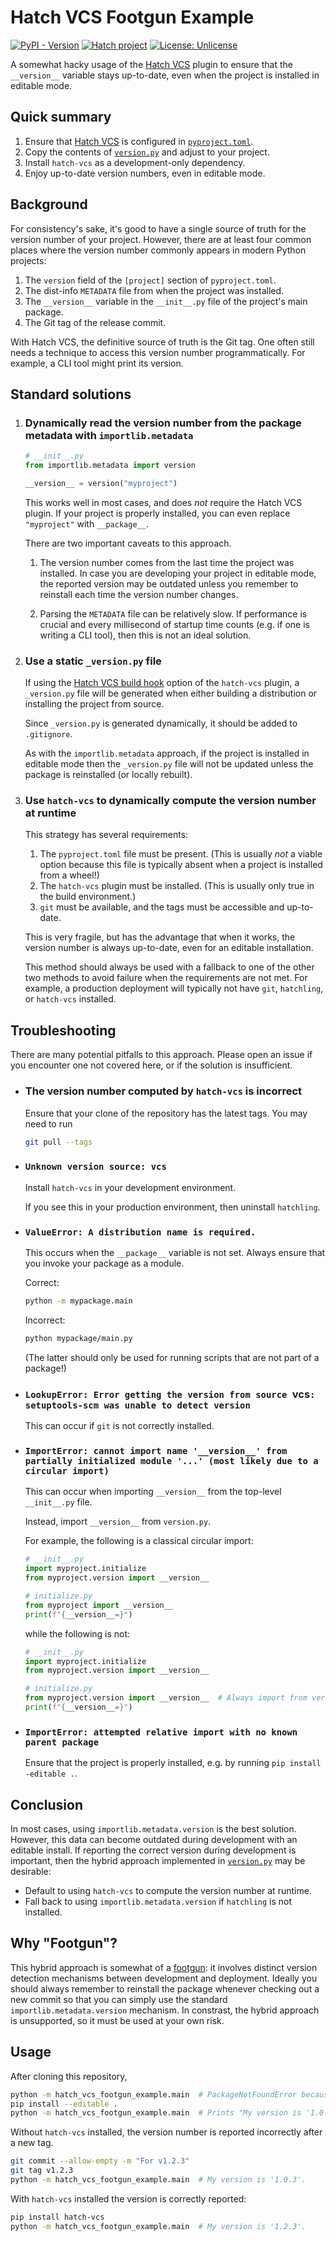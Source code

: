 # Hatch VCS Footgun Example

[![PyPI - Version](https://img.shields.io/pypi/v/hatch-vcs-footgun-example.svg)](https://pypi.org/project/hatch-vcs-footgun-example)
[![Hatch project](https://img.shields.io/badge/%F0%9F%A5%9A-Hatch-4051b5.svg)](https://github.com/pypa/hatch)
[![License: Unlicense](https://img.shields.io/github/license/maresb/hatch-vcs-footgun-example)](LICENSE)

A somewhat hacky usage of the [Hatch VCS](https://github.com/ofek/hatch-vcs) plugin to ensure that the `__version__` variable stays up-to-date, even when the project is installed in editable mode.

## Quick summary

1. Ensure that [Hatch VCS](https://pypi.org/project/hatch-vcs/) is configured in [`pyproject.toml`](pyproject.toml).
1. Copy the contents of [`version.py`](hatch_vcs_footgun_example/version.py) and adjust to your project.
1. Install `hatch-vcs` as a development-only dependency.
1. Enjoy up-to-date version numbers, even in editable mode.

## Background

For consistency's sake, it's good to have a single source of truth for the version number of your project. However, there are at least four common places where the version number commonly appears in modern Python projects:

1. The `version` field of the `[project]` section of `pyproject.toml`.
1. The dist-info `METADATA` file from when the project was installed.
1. The `__version__` variable in the `__init__.py` file of the project's main package.
1. The Git tag of the release commit.

With Hatch VCS, the definitive source of truth is the Git tag. One often still needs a technique to access this version number programmatically. For example, a CLI tool might print its version.

## Standard solutions

1. ### Dynamically read the version number from the package metadata with `importlib.metadata`

   ```python
   # __init__.py
   from importlib.metadata import version

   __version__ = version("myproject")
   ```

   This works well in most cases, and does *not* require the Hatch VCS plugin. If your project is properly installed, you can even replace `"myproject"` with `__package__`.

   There are two important caveats to this approach.

   1. The version number comes from the last time the project was installed. In case you are developing your project in editable mode, the reported version may be outdated unless you remember to reinstall each time the version number changes.

   2. Parsing the `METADATA` file can be relatively slow. If performance is crucial and every millisecond of startup time counts (e.g. if one is writing a CLI tool), then this is not an ideal solution.

1. ### Use a static `_version.py` file

   If using the [Hatch VCS build hook](https://github.com/ofek/hatch-vcs#build-hook) option of the `hatch-vcs` plugin, a `_version.py` file will be generated when either building a distribution or installing the project from source.

   Since `_version.py` is generated dynamically, it should be added to `.gitignore`.

   As with the `importlib.metadata` approach, if the project is installed in editable mode then the `_version.py` file will not be updated unless the package is reinstalled (or locally rebuilt).

1. ### Use `hatch-vcs` to dynamically compute the version number at runtime

   This strategy has several requirements:

   1. The `pyproject.toml` file must be present. (This is usually _not_ a viable option because this file is typically absent when a project is installed from a wheel!)
   2. The `hatch-vcs` plugin must be installed. (This is usually only true in the build environment.)
   3. `git` must be available, and the tags must be accessible and up-to-date.

   This is very fragile, but has the advantage that when it works, the version number is always up-to-date, even for an editable installation.

   This method should always be used with a fallback to one of the other two methods to avoid failure when the requirements are not met. For example, a production deployment will typically not have `git`, `hatchling`, or `hatch-vcs` installed.

## Troubleshooting

There are many potential pitfalls to this approach. Please open an issue if you encounter one not covered here, or if the solution is insufficient.

* ### The version number computed by `hatch-vcs` is incorrect

   Ensure that your clone of the repository has the latest tags. You may need to run

   ```bash
   git pull --tags
   ```

* ### `Unknown version source: vcs`

   Install `hatch-vcs` in your development environment.

   If you see this in your production environment, then uninstall `hatchling`.

* ### `ValueError: A distribution name is required.`

   This occurs when the `__package__` variable is not set. Always ensure that you invoke your package as a module.

   Correct:

   ```bash
   python -m mypackage.main
   ```

   Incorrect:

   ```bash
   python mypackage/main.py
   ```

   (The latter should only be used for running scripts that are not part of a package!)

* ### `LookupError: Error getting the version from source `vcs`: setuptools-scm was unable to detect version`

   This can occur if `git` is not correctly installed.

* ### `ImportError: cannot import name '__version__' from partially initialized module '...' (most likely due to a circular import)`

   This can occur when importing `__version__` from the top-level `__init__.py` file.

   Instead, import `__version__` from `version.py`.

   For example, the following is a classical circular import:

   ```python
   # __init__.py
   import myproject.initialize
   from myproject.version import __version__
   ```

   ```python
   # initialize.py
   from myproject import __version__
   print(f"{__version__=}")
   ```

   while the following is not:

   ```python
   # __init__.py
   import myproject.initialize
   from myproject.version import __version__
   ```

   ```python
   # initialize.py
   from myproject.version import __version__  # Always import from version.py!
   print(f"{__version__=}")
   ```

* ### `ImportError: attempted relative import with no known parent package`

   Ensure that the project is properly installed, e.g. by running `pip install -editable .`.

## Conclusion

In most cases, using `importlib.metadata.version` is the best solution. However, this data can become outdated during development with an editable install. If reporting the correct version during development is important, then the hybrid approach implemented in [`version.py`](hatch_vcs_footgun_example/version.py) may be desirable:

- Default to using `hatch-vcs` to compute the version number at runtime.
- Fall back to using `importlib.metadata.version` if `hatchling` is not installed.

## Why "Footgun"?

This hybrid approach is somewhat of a [footgun](https://en.wiktionary.org/wiki/footgun): it involves distinct version detection mechanisms between development and deployment. Ideally you should always remember to reinstall the package whenever checking out a new commit so that you can simply use the standard `importlib.metadata.version` mechanism. In constrast, the hybrid approach is unsupported, so it must be used at your own risk.

## Usage

After cloning this repository,

```bash
python -m hatch_vcs_footgun_example.main  # PackageNotFoundError because it's not installed
pip install --editable .
python -m hatch_vcs_footgun_example.main  # Prints "My version is '1.0.3'."
```

Without `hatch-vcs` installed, the version number is reported incorrectly after a new tag.

```bash
git commit --allow-empty -m "For v1.2.3"
git tag v1.2.3
python -m hatch_vcs_footgun_example.main  # My version is '1.0.3'.
```

With `hatch-vcs` installed the version is correctly reported:

```bash
pip install hatch-vcs
python -m hatch_vcs_footgun_example.main  # My version is '1.2.3'.
```
